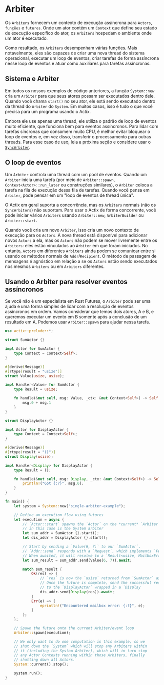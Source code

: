 # Arbiter

Os `Arbiters` fornecem um contexto de execução assíncrona para `Actors`, `funções` e `futures`. Onde um ator contém um `Context` que define seu estado de execução específico do ator, os `Arbiters` hospedam o ambiente onde um ator é executado.

Como resultado, os `Arbiters` desempenham várias funções. Mais notavelmente, eles são capazes de criar uma nova thread do sistema operacional, executar um loop de eventos, criar tarefas de forma assíncrona nesse loop de eventos e atuar como auxiliares para tarefas assíncronas.

## Sistema e Arbiter

Em todos os nossos exemplos de código anteriores, a função `System::new` cria um `Arbiter` para que seus atores possam ser executados dentro dele. Quando você chama `start()` no seu ator, ele está sendo executado dentro da thread do `Arbiter` do `System`. Em muitos casos, isso é tudo o que você precisa para um programa usando o Actix.

Embora ele use apenas uma thread, ele utiliza o padrão de loop de eventos muito eficiente, que funciona bem para eventos assíncronos. Para lidar com tarefas síncronas que consomem muito CPU, é melhor evitar bloquear o loop de eventos e, em vez disso, transferir o processamento para outras threads. Para esse caso de uso, leia a próxima seção e considere usar o [`SyncArbiter`](./sync-arbiter.md).

## O loop de eventos
Um `Arbiter` controla uma thread com um pool de eventos. Quando um `Arbiter` inicia uma tarefa (por meio de `Arbiter::spawn`, `Context<Actor>::run_later` ou construções similares), o `Arbiter` coloca a tarefa na fila de execução dessa fila de tarefas. Quando você pensa em `Arbiter`, pode pensar em um "loop de eventos de thread única".

O Actix em geral suporta a concorrência, mas os `Arbiters` normais (não os `SyncArbiters`) não suportam. Para usar o Actix de forma concorrente, você pode iniciar vários `Arbiters` usando `Arbiter::new`, `ArbiterBuilder` ou `Arbiter::start`.

Quando você cria um novo `Arbiter`, isso cria um novo contexto de execução para os `Actors`. A nova thread está disponível para adicionar novos `Actors` a ela, mas os `Actors` não podem se mover livremente entre os `Arbiters`: eles estão vinculados ao `Arbiter` em que foram iniciados. No entanto, `Actors` em diferentes `Arbiters` ainda podem se comunicar entre si usando os métodos normais de `Addr`/`Recipient`. O método de passagem de mensagens é agnóstico em relação a se os `Actors` estão sendo executados nos mesmos `Arbiters` ou em `Arbiters` diferentes.

## Usando o Arbiter para resolver eventos assíncronos

Se você não é um especialista em Rust Futures, o `Arbiter` pode ser uma ajuda e uma forma simples de lidar com a resolução de eventos assíncronos em ordem. Vamos considerar que temos dois atores, A e B, e queremos executar um evento em B somente após a conclusão de um resultado em A. Podemos usar `Arbiter::spawn` para ajudar nessa tarefa.

```rust
use actix::prelude::*;

struct SumActor {}

impl Actor for SumActor {
    type Context = Context<Self>;
}

#[derive(Message)]
#[rtype(result = "usize")]
struct Value(usize, usize);

impl Handler<Value> for SumActor {
    type Result = usize;

    fn handle(&mut self, msg: Value, _ctx: &mut Context<Self>) -> Self::Result {
        msg.0 + msg.1
    }
}

struct DisplayActor {}

impl Actor for DisplayActor {
    type Context = Context<Self>;
}

#[derive(Message)]
#[rtype(result = "()")]
struct Display(usize);

impl Handler<Display> for DisplayActor {
    type Result = ();

    fn handle(&mut self, msg: Display, _ctx: &mut Context<Self>) -> Self::Result {
        println!("Got {:?}", msg.0);
    }
}

fn main() {
    let system = System::new("single-arbiter-example");

    // Define an execution flow using futures
    let execution = async {
        // `Actor::start` spawns the `Actor` on the *current* `Arbiter`, which
        // in this case is the System arbiter
        let sum_addr = SumActor {}.start();
        let dis_addr = DisplayActor {}.start();

        // Start by sending a `Value(6, 7)` to our `SumActor`.
        // `Addr::send` responds with a `Request`, which implements `Future`.
        // When awaited, it will resolve to a `Result<usize, MailboxError>`.
        let sum_result = sum_addr.send(Value(6, 7)).await;

        match sum_result {
            Ok(res) => {
                // `res` is now the `usize` returned from `SumActor` as a response to `Value(6, 7)`
                // Once the future is complete, send the successful response (`usize`)
                // to the `DisplayActor` wrapped in a `Display
                dis_addr.send(Display(res)).await;
            }
            Err(e) => {
                eprintln!("Encountered mailbox error: {:?}", e);
            }
        };
    };

    // Spawn the future onto the current Arbiter/event loop
    Arbiter::spawn(execution);

    // We only want to do one computation in this example, so we
    // shut down the `System` which will stop any Arbiters within
    // it (including the System Arbiter), which will in turn stop
    // any Actor Contexts running within those Arbiters, finally
    // shutting down all Actors.
    System::current().stop();

    system.run();
}
```
